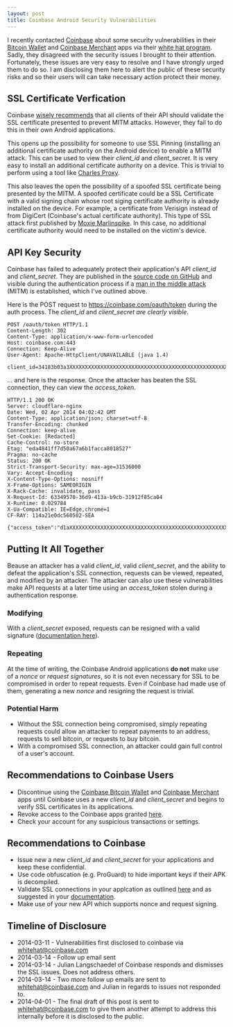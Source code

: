 ```yaml
---
layout: post
title: Coinbase Android Security Vulnerabilities
---
```


I recently contacted [Coinbase](https://www.coinbase.com) about some security vulnerabilities in their [Bitcoin Wallet](https://play.google.com/store/apps/details?id=com.coinbase.android) and [Coinbase Merchant](https://play.google.com/store/apps/details?id=com.coinbase.android.merchant) apps via their [white hat program](https://coinbase.com/whitehat). Sadly, they disagreed with the security issues I brought to their attention. Fortunately, these issues are very easy to resolve and I have strongly urged them to do so. I am disclosing them here to alert the public of these security risks and so their users will can take necessary action protect their money.

## SSL Certificate Verfication
Coinbase [wisely recommends](https://coinbase.com/docs/api/authentication#security) that all clients of their API should validate the SSL certificate presented to prevent MITM attacks. However, they fail to do this in their own Android applications.

This opens up the possibility for someone to use SSL Pinning (installing an additional certificate authority on the Android device) to enable a MITM attack. This can be used to view their *client_id* and *client_secret*. It is very easy to install an additional certificate authority on a device. This is trivial to perform using a tool like [Charles Proxy](http://www.charlesproxy.com/).

This also leaves the open the possibility of a spoofed SSL certificate being presented by the MITM. A spoofed certificate could be a SSL Certificate with a valid signing chain whose root siging certificate authority is already installed on the device. For example, a certificate from Verisign instead of from DigiCert (Coinbase's actual certificate authority). This type of SSL attack first published by [Moxie Marlinspike](http://www.thoughtcrime.org/papers/null-prefix-attacks.pdf). In this case, no additional certificate authority would need to be installed on the victim's device.

## API Key Security
Coinbase has failed to adequately protect their application's API *client_id* and *client_secret*. They are published in the [source code on GitHub](https://github.com/coinbase/coinbase-android) and visible during the authentication process if a [man in the middle attack](http://en.wikipedia.org/wiki/Man-in-the-middle_attack) (MITM) is established, which I've outlined above.

Here is the POST request to https://coinbase.com/oauth/token during the auth process. The *client_id* and *client_secret are clearly visible*.

```
POST /oauth/token HTTP/1.1
Content-Length: 302
Content-Type: application/x-www-form-urlencoded
Host: coinbase.com:443
Connection: Keep-Alive
User-Agent: Apache-HttpClient/UNAVAILABLE (java 1.4)

client_id=34183b03a3XXXXXXXXXXXXXXXXXXXXXXXXXXXXXXXXXXXXXXXXXXXXXXXXXXXXf5&client_secret=2c481f46fXXXXXXXXXXXXXXXXXXXXXXXXXXXXXXXXXXXXXXXXXXXXXXXXXXXX22d&grant_type=authorization_code&redirect_uri=urn%3Aietf%3Awg%3Aoauth%3A2.0%3Aoob&code=764f56XXXXXXXXXXXXXXXXXXXXXXXXXXXXXXXXXXXXXXXXXXXXXXXXXXXX968600

```

... and here is the response. Once the attacker has beaten the SSL connection, they can view the *access_token*.

```
HTTP/1.1 200 OK
Server: cloudflare-nginx
Date: Wed, 02 Apr 2014 04:02:42 GMT
Content-Type: application/json; charset=utf-8
Transfer-Encoding: chunked
Connection: keep-alive
Set-Cookie: [Redacted]
Cache-Control: no-store
Etag: "eda4841ff7d50a67a6b1facca8018527"
Pragma: no-cache
Status: 200 OK
Strict-Transport-Security: max-age=31536000
Vary: Accept-Encoding
X-Content-Type-Options: nosniff
X-Frame-Options: SAMEORIGIN
X-Rack-Cache: invalidate, pass
X-Request-Id: 63349570-36d9-413a-b9cb-31912f85ca04
X-Runtime: 0.029784
X-Ua-Compatible: IE=Edge,chrome=1
CF-RAY: 114a21e0dc560502-SEA

{"access_token":"d1aXXXXXXXXXXXXXXXXXXXXXXXXXXXXXXXXXXXXXXXXXXXXXXXXXXXXXXXXXX947","token_type":"bearer","expires_in":7200,"refresh_token":"3ae1XXXXXXXXXXXXXXXXXXXXXXXXXXXXXXXXXXXXXXXXXXXXXXXXXXXX37caedc","scope":"all"}

```

## Putting It All Together
Beause an attacker has a valid *client_id*, valid *client_secret*, and the ability to defeat the application's SSL connection, requests can be viewed, repeated, and modified by an attacker. The attacker can also use these vulnerabilities make API requests at a later time using an *access_token* stolen during a authentication response.

### Modifying
With a *client_secret* exposed, requests can be resigned with a valid signature ([documentation here](https://coinbase.com/docs/api/authentication#hmac)).

### Repeating
At the time of writing, the Coinbase Android applications **do not** make use of a *nonce* or *request signatures*, so it is not even necessary for SSL to be compromised in order to repeat requests. Even if Coinbase had made use of them, generating a new *nonce* and resigning the request is trivial.

### Potential Harm
* Without the SSL connection being compromised, simply repeating requests could allow an attacker to repeat payments to an address, requests to sell bitcoin, or requests to buy bitcoin.
* With a compromised SSL connection, an attacker could gain full control of a user's account.

## Recommendations to Coinbase Users
* Discontinue using the [Coinbase Bitcoin Wallet](https://play.google.com/store/apps/details?id=com.coinbase.android) and [Coinbase Merchant](https://play.google.com/store/apps/details?id=com.coinbase.android.merchant) apps until Coinbase uses a new *client_id* and *client_secret* and begins to verify SSL certificates in its applications.
* Revoke access to the Coinbase apps granted [here](https://coinbase.com/account/applications).
* Check your account for any suspicious transactions or settings.

## Recommendations to Coinbase
* Issue new a new *client_id* and *client_secret* for your applications and keep these confidential.
* Use code obfuscation (e.g. ProGuard) to hide important keys if their APK is decompiled.
* Validate SSL connections in your applcation as outlined [here](http://developer.android.com/training/articles/security-ssl.html) and as suggested in your [documentation](https://coinbase.com/docs/api/authentication#security).
* Make use of your new API which supports nonce and request signing.

## Timeline of Disclosure
* 2014-03-11 - Vulnerabilities first disclosed to coinbase via whitehat@coinbase.com
* 2014-03-14 - Follow up email sent
* 2014-03-14 - Julian Langschaedel of Coinbase responds and dismisses the SSL issues. Does not address others.
* 2014-03-14 - Two more follow up emails are sent to whitehat@coinbase.com and Julian in regards to issues not responded to.
* 2014-04-01 - The final draft of this post is sent to whitehat@coinbase.com to give them another attempt to address this internally before it is disclosed to the public.